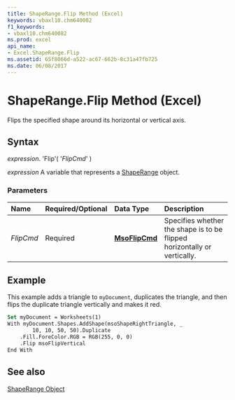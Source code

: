 ```yaml
---
title: ShapeRange.Flip Method (Excel)
keywords: vbaxl10.chm640082
f1_keywords:
- vbaxl10.chm640082
ms.prod: excel
api_name:
- Excel.ShapeRange.Flip
ms.assetid: 65f8066d-a522-ac67-662b-8c31a47fb725
ms.date: 06/08/2017
---
```



# ShapeRange.Flip Method (Excel)

Flips the specified shape around its horizontal or vertical axis.


## Syntax

 _expression_. 'Flip'( '_FlipCmd_' )

 _expression_ A variable that represents a [ShapeRange](./Excel.ShapeRange.md) object.


### Parameters



|**Name**|**Required/Optional**|**Data Type**|**Description**|
|:-----|:-----|:-----|:-----|
| _FlipCmd_|Required| **[MsoFlipCmd](http://msdn.microsoft.com/library/8ca14f82-eaf6-754f-7a71-7b017dcfa230%28Office.15%29.aspx)**|Specifies whether the shape is to be flipped horizontally or vertically.|

## Example

This example adds a triangle to  `myDocument`, duplicates the triangle, and then flips the duplicate triangle vertically and makes it red.


```vb
Set myDocument = Worksheets(1) 
With myDocument.Shapes.AddShape(msoShapeRightTriangle, _ 
        10, 10, 50, 50).Duplicate 
    .Fill.ForeColor.RGB = RGB(255, 0, 0) 
    .Flip msoFlipVertical 
End With
```


## See also


[ShapeRange Object](Excel.ShapeRange.md)

